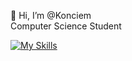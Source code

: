  👋 Hi, I’m @Konciem\
 Computer Science Student

[![My Skills](https://skillicons.dev/icons?i=cpp,python&perline=3)](https://skillicons.dev)

